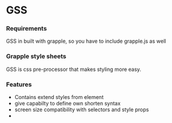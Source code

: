 # GSS

### Requirements

GSS in built with grapple, so you have to include grapple.js as well

### Grapple style sheets

GSS is css pre-processor that makes styling more easy.

### Features
 
 - Contains extend styles from element
 - give capabilty to define own shorten syntax
 - screen size compatibility with selectors and style props
 - 
